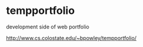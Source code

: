 # tempportfolio
development side of web portfolio

http://www.cs.colostate.edu/~bpowley/tempportfolio/
